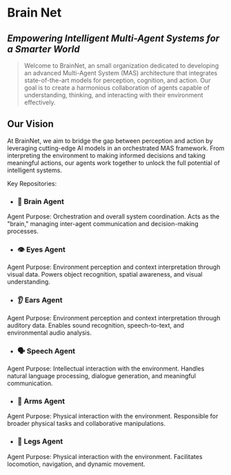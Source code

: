 # **Brain Net**
## **_Empowering Intelligent Multi-Agent Systems for a Smarter World_**

> Welcome to BrainNet, an small organization dedicated to developing an advanced Multi-Agent System (MAS) architecture that integrates state-of-the-art models for perception, cognition, and action. Our goal is to create a harmonious collaboration of agents capable of understanding, thinking, and interacting with their environment effectively.

## **Our Vision**
At BrainNet, we aim to bridge the gap between perception and action by leveraging cutting-edge AI models in an orchestrated MAS framework. From interpreting the environment to making informed decisions and taking meaningful actions, our agents work together to unlock the full potential of intelligent systems.

Key Repositories:

- ### 🧠 **Brain Agent**
  
Agent Purpose: Orchestration and overall system coordination.
Acts as the "brain," managing inter-agent communication and decision-making processes.

- ### 👁️ **Eyes Agent**
  
Agent Purpose: Environment perception and context interpretation through visual data.
Powers object recognition, spatial awareness, and visual understanding.

- ### 👂 **Ears Agent**
  
Agent Purpose: Environment perception and context interpretation through auditory data.
Enables sound recognition, speech-to-text, and environmental audio analysis.

- ### 🗣️ **Speech Agent**
  
Agent Purpose: Intellectual interaction with the environment.
Handles natural language processing, dialogue generation, and meaningful communication.

- ### 💪 **Arms Agent**
  
Agent Purpose: Physical interaction with the environment.
Responsible for broader physical tasks and collaborative manipulations.

- ### 🦵 **Legs Agent**
  
Agent Purpose: Physical interaction with the environment.
Facilitates locomotion, navigation, and dynamic movement.

